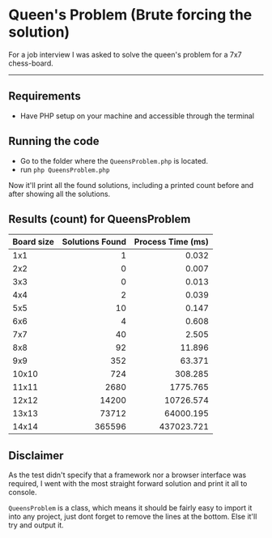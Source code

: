 # Queen's Problem (Brute forcing the solution)

For a job interview I was asked to solve the queen's problem for a 7x7 chess-board.  

- - - 

## Requirements

* Have PHP setup on your machine and accessible through the terminal

## Running the code

* Go to the folder where the `QueensProblem.php` is located.
* run `php QueensProblem.php`

Now it'll print all the found solutions, including a printed count before and after showing all the solutions.

## Results (count) for QueensProblem

| Board size | Solutions Found | Process Time (ms) |
| :--------- | --------------: | ----------------: |
| 1x1 | 1 | 0.032 |
| 2x2 | 0 | 0.007 |
| 3x3 | 0 | 0.013 |
| 4x4 | 2 | 0.039 |
| 5x5 | 10 | 0.147 |
| 6x6 | 4 | 0.608 |
| 7x7 | 40 | 2.505 |
| 8x8 | 92 | 11.896 |
| 9x9 | 352 | 63.371 |
| 10x10 | 724 | 308.285 |
| 11x11 | 2680 | 1775.765 |
| 12x12 | 14200 | 10726.574 |
| 13x13 | 73712 | 64000.195 |
| 14x14 | 365596 | 437023.721 |

## Disclaimer

As the test didn't specify that a framework nor a browser interface was required, I went with the most straight forward solution and print it all to console.  

`QueensProblem` is a class, which means it should be fairly easy to import it into any project, just dont forget to remove the lines at the bottom. Else it'll try and output it.
